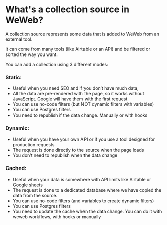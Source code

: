 # What's a collection source in WeWeb?

A collection source represents some data that is added to WeWeb from an external tool.

It can come from many tools (like Airtable or an API) and be filtered or sorted the way you want.

You can add a collection using 3 different modes:

### Static: 
- Useful when you need SEO and if you don’t have much data,
- All the data are pre-rendered with the page, so it works without JavaScript. Google will have them with the first request
- You can use no-code filters (but NOT dynamic filters with variables)
- You can use Postgres filters
- You need to republish if the data change. Manually or with hooks
### Dynamic:
- Useful when you have your own API or if you use a tool designed for production requests
- The request is done directly to the source when the page loads
- You don’t need to republish when the data change
### Cached:
- Useful when your data is somewhere with API limits like Airtable or Google sheets
- The request is done to a dedicated database where we have copied the data from the source.
- You can use no-code filters (and variables to create dynamic filters)
- You can use Postgres filters
- You need to update the cache when the data change. You can do it with weweb workflows, with hooks or manually

